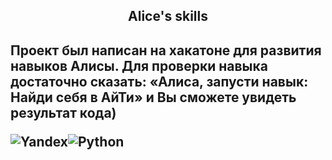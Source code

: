 <h2 align="center">Alice's skills<h2> 
 
 
 
 



 


  


Проект был написан на хакатоне для развития навыков Алисы.
  Для проверки навыка достаточно сказать: «Алиса, запусти навык: Найди себя в АйТи» и
  Вы cможете увидеть результат кода)
 
 
<!-- ![IE](https://img.shields.io/badge/Internet%20Explorer-0076D6?style=for-the-badge&logo=Internet%20Explorer&logoColor=white) -->
 
 ![Yandex](https://img.shields.io/badge/Yandex-FF1B2D?style=for-the-badge&logo=chipperci&logoColor=white)![Python](https://img.shields.io/badge/python-3670A0?style=for-the-badge&logo=python&logoColor=ffdd54)
